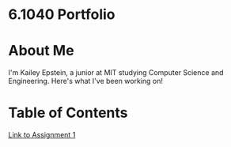 # 6.1040 Portfolio

# About Me
I'm Kailey Epstein, a junior at MIT studying Computer Science and Engineering. Here's what I've been working on!

# Table of Contents
[Link to Assignment 1](assignments/assignment1.md)
